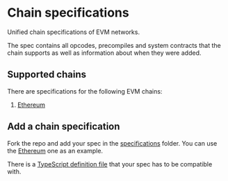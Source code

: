 # Chain specifications
Unified chain specifications of EVM networks.

The spec contains all opcodes, precompiles and system contracts that the chain supports as well as information about when they were added.

## Supported chains

There are specifications for the following EVM chains:
1. [Ethereum](./specifications/ethereum.json)

## Add a chain specification

Fork the repo and add your spec in the [specifications](./specifications/) folder. You can use the [Ethereum](./specifications/ethereum.json) one as an example.

There is a [TypeScript definition file](./spec.d.ts) that your spec has to be compatible with.
